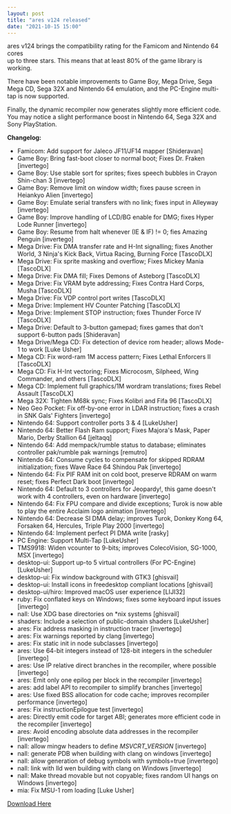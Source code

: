 ```yaml
---
layout: post
title: "ares v124 released"
date: "2021-10-15 15:00"
---
```


ares v124 brings the compatibility rating for the Famicom and Nintendo 64 cores  
up to three stars. This means that at least 80% of the game library is working.

There have been notable improvements to Game Boy, Mega Drive, Sega Mega CD, 
Sega 32X and Nintendo 64 emulation, and the PC-Engine multi-tap is now supported.

Finally, the dynamic recompiler now generates slightly more efficient code. You 
may notice a slight performance boost in Nintendo 64, Sega 32X and Sony 
PlayStation.

**Changelog:**
 * Famicom: Add support for Jaleco JF11/JF14 mapper [Shideravan]
 * Game Boy: Bring fast-boot closer to normal boot; Fixes Dr. Fraken [invertego]
 * Game Boy: Use stable sort for sprites; fixes speech bubbles in Crayon Shin-chan 3 [invertego]
 * Game Boy: Remove limit on window width; fixes pause screen in Heiankyo Alien [invertego]
 * Game Boy: Emulate serial transfers with no link; fixes input in Alleyway [invertego]
 * Game Boy: Improve handling of LCD/BG enable for DMG; fixes Hyper Lode Runner [invertego]
 * Game Boy: Resume from halt whenever (IE & IF) != 0; fies Amazing Penguin [invertego]
 * Mega Drive: Fix DMA transfer rate and H-Int signalling; fixes Another World, 3 Ninja's Kick Back, Virtua Racing, Burning Force [TascoDLX]
 * Mega Drive: Fix sprite masking and overflow; Fixes Mickey Mania [TascoDLX]
 * Mega Drive: Fix DMA fill; Fixes Demons of Asteborg [TascoDLX]
 * Mega Drive: Fix VRAM byte addressing; Fixes Contra Hard Corps, Musha [TascoDLX]
 * Mega Drive: Fix VDP control port writes [TascoDLX]
 * Mega Drive: Implement HV Counter Patching [TascoDLX]
 * Mega Drive: Implement STOP instruction; fixes Thunder Force IV [TascoDLX]
 * Mega Drive: Default to 3-button gamepad; fixes games that don't support 6-button pads [Shideravan]
 * Mega Drive/Mega CD: Fix detection of device rom header; allows Mode-1 to work [Luke Usher]
 * Mega CD: Fix word-ram 1M access pattern; Fixes Lethal Enforcers II [TascoDLX]
 * Mega CD: Fix H-Int vectoring; Fixes Microcosm, Silpheed, Wing Commander, and others [TascoDLX]
 * Mega CD: Implement full graphics/1M wordram translations; fixes Rebel Assault [TascoDLX]
 * Mega 32X: Tighten M68k sync; Fixes Kolibri and Fifa 96 [TascoDLX]
 * Neo Geo Pocket: Fix off-by-one error in LDAR instruction; fixes a crash in SNK Gals' Fighters [invertego]  
 * Nintendo 64: Support controller ports 3 & 4 [LukeUsher]
 * Nintendo 64: Better Flash Ram support; Fixes Majora's Mask, Paper Mario, Derby Stallion 64 [jeltaqq]  
 * Nintendo 64: Add mempack/rumble status to database; eliminates controller pak/rumble pak warnings [remutro]
 * Nintendo 64: Consume cycles to compensate for skipped RDRAM initialization; fixes Wave Race 64 Shindou Pak [invertego]
 * Nintendo 64: Fix PIF RAM init on cold boot, preserve RDRAM on warm reset; fixes Perfect Dark boot [invertego]
 * Nintendo 64: Default to 3 controllers for Jeopardy!, this game doesn't work with 4 controllers, even on hardware [invertego]
 * Nintendo 64: Fix FPU compare and divide exceptions; Turok is now able to play the entire Acclaim logo animation [invertego]
 * Nintendo 64: Decrease SI DMA delay; improves Turok, Donkey Kong 64, Forsaken 64, Hercules, Triple Play 2000 [invertego]
 * Nintendo 64: Implement perfect PI DMA write [rasky]
 * PC Engine: Support Multi-Tap [LukeUsher]
 * TMS9918: Widen vcounter to 9-bits; improves ColecoVision, SG-1000, MSX [invertego]
 * desktop-ui: Support up-to 5 virtual controllers (For PC-Engine) [LukeUsher]
 * desktop-ui: Fix window background with GTK3 [ghisvail]
 * desktop-ui: Install icons in freedesktop compliant locations [ghisvail]
 * desktop-ui/hiro: Improved macOS user experience [LIJI32]
 * ruby: Fix conflated keys on Windows; fixes some keyboard input issues [invertego]
 * nall: Use XDG base directories on *nix systems [ghisvail]
 * shaders: Include a selection of public-domain shaders [LukeUsher]
 * ares: Fix address masking in instruction tracer [invertego]
 * ares: Fix warnings reported by clang [invertego]
 * ares: Fix static init in node subclasses [invertego]
 * ares: Use 64-bit integers instead of 128-bit integers in the scheduler [invertego]
 * ares: Use IP relative direct branches in the recompiler, where possible [invertego]
 * ares: Emit only one epilog per block in the recompiler [invertego]
 * ares: add label API to recompiler to simplify branches [invertego]
 * ares: Use fixed BSS allocation for code cache; improves recompiler performance [invertego]
 * ares: Fix instructionEpilogue test [invertego]
 * ares: Directly emit code for target ABI; generates more efficient code in the recompiler [invertego]
 * ares: Avoid encoding absolute data addresses in the recompiler [invertego]
 * nall: allow mingw headers to define _MSVCRT_VERSION_ [invertego]
 * nall: generate PDB when building with clang on windows [invertego]
 * nall: allow generation of debug symbols with symbols=true [invertego]
 * nall: link with lld wen building with clang on Windows [invertego]
 * nall: Make thread movable but not copyable; fixes random UI hangs on Windows [invertego]
 * mia: Fix MSU-1 rom loading [Luke Usher]

[Download Here](/)
